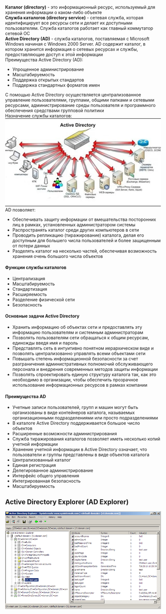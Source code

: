 **Каталог (directory)** - это информационный ресурс, используемый для хранения информации о каком-либо объекте  
**Служба каталогов (directory service)** - сетевая служба, которая идентифицирует все ресурсы сети и делает их доступными пользователям. Служба каталогов работает как главный коммутатор сетевой ОС  
**Active Directory (AD)** - служба каталогов, поставляемая с Microsoft Windows начиная с Windows 2000 Server. AD содержит каталог, в котором хранится информация о сетевых ресурсах и службы, предоставляющие доступ к этой информации  
Преимущества Active Directory (AD):
- Упрощенное администрирование
- Масштабируемость
- Поддержка открытых стандартов
- Поддержка стандартных форматов имен
  
С помощью Active Directory осуществляется централизованное управление пользователями, группами, общими папками и сетевыми ресурсами, администрирование среды пользователя и программного обеспечения средствами групповой политики  
Назначение службы каталогов:  
![Назначение службы каталогов](../Pictures/01_01.%20Назначение%20службы%20каталогов.png)  
AD позволяет:
- Обеспечивать защиту информации от вмешательства посторонних лиц в рамках, установленных администратором системы
- Распространять каталог среди других компьютеров в сети
- Проводить репликацию (тиражирование) каталога, делая его доступным для большего числа пользователей и более защищенным от потери данных
- Разделять каталог на несколько частей, обеспечивая возможность хранения очень большого числа объектов
#### Функции службы каталогов
- Централизация
- Масштабируемость
- Стандартизация
- Расширяемость
- Разделение физической сети
- Безопасность
#### Основные задачи Active Directory
- Хранить информацию об объектах сети и предоставлять эту информацию пользователям и системным администраторам
- Позволять пользователям сети обращаться к общим ресурсам, единожды введя имя и пароль
- Представлять сеть в интуитивно понятном иерархическом виде и позволять централизованно управлять всеми объектами сети
- Повышать степень информационной безопасности за счет разграничения административных полномочий обслуживающего персонала и внедрения современных методов защиты информации
- Позволять спроектировать единую структуру каталога так, как это необходимо в организации, чтобы обеспечить прозрачное использование информационных ресурсов в рамках компании
#### Преимущества AD
- Учетные записи пользователей, групп и машин могут быть организованы в виде контейнеров каталога, называемых организационными подразделениями или просто подразделениями
- В каталоге Active Directory поддерживается большое число объектов
- Расширенные возможности администрирования
- Служба тиражирования каталогов позволяет иметь несколько копий учетной информации
- Хранение учетной информации в Active Directory означает, что пользователи и группы представлены в виде объектов каталога
- Централизованный каталог
- Единая регистрация
- Делегированное администрирование
- Интерфейс общего управления
- Интегрированная безопасность
- Масштабируемость
## Active Directory Explorer (AD Explorer)
![AD_Explorer](../Pictures/01_02.%20AD%20Explorer.png)